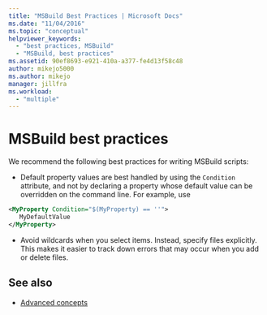 ```yaml
---
title: "MSBuild Best Practices | Microsoft Docs"
ms.date: "11/04/2016"
ms.topic: "conceptual"
helpviewer_keywords:
  - "best practices, MSBuild"
  - "MSBuild, best practices"
ms.assetid: 90ef8693-e921-410a-a377-fe4d13f58c48
author: mikejo5000
ms.author: mikejo
manager: jillfra
ms.workload:
  - "multiple"
---
```

# MSBuild best practices
We recommend the following best practices for writing MSBuild scripts:

-   Default property values are best handled by using the `Condition` attribute, and not by declaring a property whose default value can be overridden on the command line. For example, use

```xml
<MyProperty Condition="$(MyProperty) == ''">
   MyDefaultValue
</MyProperty>
```

-   Avoid wildcards when you select items. Instead, specify files explicitly. This makes it easier to track down errors that may occur when you add or delete files.

## See also
- [Advanced concepts](../msbuild/msbuild-advanced-concepts.md)
